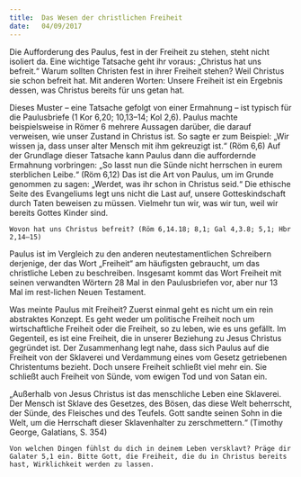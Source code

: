 ```yaml
---
title:  Das Wesen der christlichen Freiheit
date:   04/09/2017
---
```


Die Aufforderung des Paulus, fest in der Freiheit zu stehen, steht nicht isoliert da. Eine wichtige Tatsache geht ihr voraus: „Christus hat uns befreit.“ Warum sollten Christen fest in ihrer Freiheit stehen? Weil Christus sie schon befreit hat. Mit anderen Worten: Unsere Freiheit ist ein Ergebnis dessen, was Christus bereits für uns getan hat.

Dieses Muster – eine Tatsache gefolgt von einer Ermahnung – ist typisch für die Paulusbriefe (1 Kor 6,20; 10,13–14; Kol 2,6). Paulus machte beispielsweise in Römer 6 mehrere Aussagen darüber, die darauf verweisen, wie unser Zustand in Christus ist. So sagte er zum Beispiel: „Wir wissen ja, dass unser alter Mensch mit ihm gekreuzigt ist.“ (Röm 6,6) Auf der Grundlage dieser Tatsache kann Paulus dann die auffordernde Ermahnung vorbringen: „So lasst nun die Sünde nicht herrschen in eurem sterblichen Leibe.“ (Röm 6,12) Das ist die Art von Paulus, um im Grunde genommen zu sagen: „Werdet, was ihr schon in Christus seid.“ Die ethische Seite des Evangeliums legt uns nicht die Last auf, unsere Gotteskindschaft durch Taten beweisen zu müssen. Vielmehr tun wir, was wir tun, weil wir bereits Gottes Kinder sind.

`Wovon hat uns Christus befreit? (Röm 6,14.18; 8,1; Gal 4,3.8; 5,1; Hbr 2,14–15)`

Paulus ist im Vergleich zu den anderen neutestamentlichen Schreibern derjenige, der das Wort „Freiheit“ am häufigsten gebraucht, um das christliche Leben zu beschreiben. Insgesamt kommt das Wort Freiheit mit seinen verwandten Wörtern 28 Mal in den Paulusbriefen vor, aber nur 13 Mal im rest-lichen Neuen Testament.

Was meinte Paulus mit Freiheit? Zuerst einmal geht es nicht um ein rein abstraktes Konzept. Es geht weder um politische Freiheit noch um wirtschaftliche Freiheit oder die Freiheit, so zu leben, wie es uns gefällt. Im Gegenteil, es ist eine Freiheit, die in unserer Beziehung zu Jesus Christus gegründet ist. Der Zusammenhang legt nahe, dass sich Paulus auf die Freiheit von der Sklaverei und Verdammung eines vom Gesetz getriebenen Christentums bezieht. Doch unsere Freiheit schließt viel mehr ein. Sie schließt auch Freiheit von Sünde, vom ewigen Tod und von Satan ein.

„Außerhalb von Jesus Christus ist das menschliche Leben eine Sklaverei. Der Mensch ist Sklave des Gesetzes, des Bösen, das diese Welt beherrscht, der Sünde, des Fleisches und des Teufels. Gott sandte seinen Sohn in die Welt, um die Herrschaft dieser Sklavenhalter zu zerschmettern.“ (Timothy George, Galatians, S. 354)

`Von welchen Dingen fühlst du dich in deinem Leben versklavt? Präge dir Galater 5,1 ein. Bitte Gott, die Freiheit, die du in Christus bereits hast, Wirklichkeit werden zu lassen.`